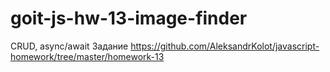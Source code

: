 # goit-js-hw-13-image-finder
CRUD, async/await
Задание  https://github.com/AleksandrKolot/javascript-homework/tree/master/homework-13
